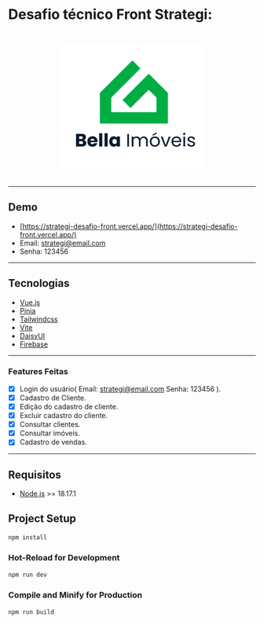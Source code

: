 # Desafio técnico Front Strategi:

<!-- logo.png -->
<div style="display: flex; width: 100%; justify-content:center;">
  <img style="width:300px; height: 300px; object-fit:contain;" alt="login-page" title="login-page" src="logo.png" />
</div>

---

## Demo

- [https://strategi-desafio-front.vercel.app/](https://strategi-desafio-front.vercel.app/)
- Email: strategi@email.com
- Senha: 123456

---

## Tecnologias

- [Vue.js](https://vuejs.org/)
- [Pinia](https://pinia.esm.dev/)
- [Tailwindcss](https://tailwindcss.com/)
- [Vite](https://vitejs.dev/)
- [DaisyUI](https://daisyui.com/)
- [Firebase](https://firebase.google.com/)

---

### Features Feitas

- [x] Login do usuário(
      Email: strategi@email.com
      Senha: 123456
      ).
- [x] Cadastro de Cliente.
- [x] Edição do cadastro de cliente.
- [x] Excluir cadastro do cliente.
- [x] Consultar clientes.
- [x] Consultar imóveis.
- [x] Cadastro de vendas.

---

## Requisitos

- [Node.js](https://nodejs.org/en/) >= 18.17.1

## Project Setup

```sh
npm install
```

### Hot-Reload for Development

```sh
npm run dev
```

### Compile and Minify for Production

```sh
npm run build
```
